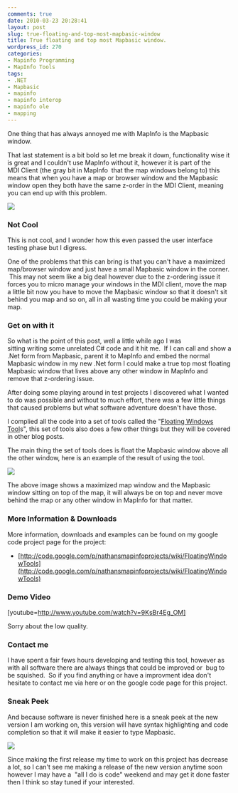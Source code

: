 ```yaml
---
comments: true
date: 2010-03-23 20:28:41
layout: post
slug: true-floating-and-top-most-mapbasic-window
title: True floating and top most Mapbasic window.
wordpress_id: 270
categories:
- Mapinfo Programming
- MapInfo Tools
tags:
- .NET
- Mapbasic
- mapinfo
- mapinfo interop
- mapinfo ole
- mapping
---
```


<Rant>One thing that has always annoyed me with MapInfo is the Mapbasic window.</Rant>

That last statement is a bit bold so let me break it down, functionality wise it is great and I couldn't use MapInfo without it, however it is part of the MDI Client (the gray bit in MapInfo  that the map windows belong to) this means that when you have a map or browser window and the Mapbasic window open they both have the same z-order in the MDI Client, meaning you can end up with this problem.

[![](http://woostuff.files.wordpress.com/2010/03/example.jpg)](http://woostuff.files.wordpress.com/2010/03/example.jpg)


### Not Cool


This is not cool, and I wonder how this even passed the user interface testing phase but I digress.

One of the problems that this can bring is that you can't have a maximized map/browser window and just have a small Mapbasic window in the corner.  This may not seem like a big deal however due to the z-ordering issue it forces you to micro manage your windows in the MDI client, move the map a little bit now you have to move the Mapbasic window so that it doesn't sit behind you map and so on, all in all wasting time you could be making your map.


### Get on with it


So what is the point of this post, well a little while ago I was sitting writing some unrelated C# code and it hit me.  If I can call and show a .Net form from Mapbasic, parent it to MapInfo and embed the normal Mapbasic window in my new .Net form I could make a true top most floating Mapbasic window that lives above any other window in MapInfo and remove that z-ordering issue.

After doing some playing around in test projects I discovered what I wanted to do was possible and without to much effort, there was a few little things that caused problems but what software adventure doesn't have those.

I complied all the code into a set of tools called the "[Floating Windows Tool](http://code.google.com/p/nathansmapinfoprojects/wiki/FloatingWindowTools)s", this set of tools also does a few other things but they will be covered in other blog posts.

The main thing the set of tools does is float the Mapbasic window above all the other window, here is an example of the result of using the tool.

[![](http://woostuff.files.wordpress.com/2010/03/mapbasicwindowtool.jpg)](http://woostuff.files.wordpress.com/2010/03/mapbasicwindowtool.jpg)

The above image shows a maximized map window and the Mapbasic window sitting on top of the map, it will always be on top and never move behind the map or any other window in MapInfo for that matter.


### More Information & Downloads


More information, downloads and examples can be found on my google code project page for the project:



	
  * [http://code.google.com/p/nathansmapinfoprojects/wiki/FloatingWindowTools](http://code.google.com/p/nathansmapinfoprojects/wiki/FloatingWindowTools)




### Demo Video


[youtube=http://www.youtube.com/watch?v=9KsBr4Eg_OM]

Sorry about the low quality.


### Contact me


I have spent a fair fews hours developing and testing this tool, however as with all software there are always things that could be improved or  bug to be squished.  So if you find anything or have a improvment idea don't hesitate to contact me via here or on the google code page for this project.


### Sneak Peek


And because software is never finished here is a sneak peek at the new version I am working on, this version will have syntax highlighting and code completion so that it will make it easier to type Mapbasic.

[![](http://woostuff.files.wordpress.com/2010/03/mapbasicwindow.png)](http://woostuff.files.wordpress.com/2010/03/mapbasicwindow.png)

Since making the first release my time to work on this project has decrease a lot, so I can't see me making a release of the new version anytime soon however I may have a  "all I do is code" weekend and may get it done faster then I think so stay tuned if your interested.
